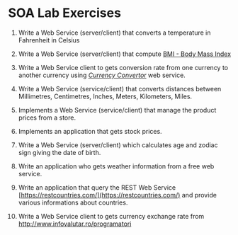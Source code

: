 SOA Lab Exercises
=================

1) Write a Web Service (server/client) that converts a temperature in Fahrenheit in Celsius

2) Write a Web Service (server/client) that compute [BMI - Body Mass Index](https://en.wikipedia.org/wiki/Body_mass_index)

3) Write a Web Service client to gets conversion rate from one currency to another currency using _[Currency Convertor](https://freecurrencyapi.net/)_ web service.

4) Write a Web Service (service/client) that converts distances between Millimetres, Centimetres, Inches, Meters, Kilometers, Miles.

5) Implements a Web Service (service/client) that manage the product prices from a store.

6) Implements an application that gets stock prices.

7) Write a Web Service (server/client) which calculates age and zodiac sign giving the date of birth.

8) Write an application who gets weather information from a free web service.

9) Write an application that query the REST Web Service [https://restcountries.com/](https://restcountries.com/) and provide various informations about countries.

10) Write a Web Service client to gets currency exchange rate from http://www.infovalutar.ro/programatori

